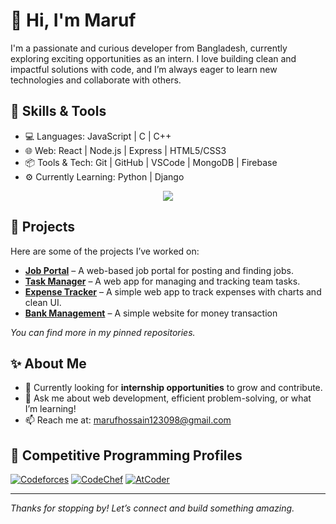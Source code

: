 # 👋 Hi, I'm Maruf

I'm a passionate and curious developer from Bangladesh, currently exploring exciting opportunities as an intern. I love building clean and impactful solutions with code, and I’m always eager to learn new technologies and collaborate with others.

## 🚀 Skills & Tools

- 💻 Languages: JavaScript | C | C++
- 🌐 Web: React | Node.js | Express | HTML5/CSS3
- 📦 Tools & Tech: Git | GitHub | VSCode | MongoDB | Firebase
- ⚙️ Currently Learning: Python | Django

<p align="center">
  <a href="https://skillicons.dev">
    <img src="https://skillicons.dev/icons?i=cpp,js,django,react,nodejs,express,html,tailwindcss,git,github,vscode,mongodb,postgresql,firebase,postman" />
  </a>
</p>


## 📌 Projects

Here are some of the projects I’ve worked on:

- **[Job Portal](https://github.com/Maruf-ult/Job_portal)** – A web-based job portal for posting and finding jobs.
- **[Task Manager](https://github.com/Maruf-ult/Task_Manager)** – A web app for managing and tracking team tasks.
- **[Expense Tracker](https://github.com/Maruf-ult/Expense_Tracker)** – A simple web app to track expenses with charts and clean UI.
- **[Bank Management](https://github.com/Maruf-ult/Bank_management)** – A simple website for money transaction

_You can find more in my pinned repositories._

## ✨ About Me

- 🔭 Currently looking for **internship opportunities** to grow and contribute.
- 💬 Ask me about web development, efficient problem-solving, or what I’m learning!
- 📫 Reach me at: marufhossain123098@gmail.com


## 🧠 Competitive Programming Profiles

 [![Codeforces](https://cp-logo.vercel.app/codeforces/zx_zxuan)](https://codeforces.com/profile/zx_zxuan)
 [![CodeChef](https://cp-logo.vercel.app/codechef/def4ult)](https://www.codechef.com/users/def4ult)
 [![AtCoder](https://cp-logo.vercel.app/atcoder/zx_zxuan)](https://atcoder.jp/users/zx_zxuan)



---

_Thanks for stopping by! Let’s connect and build something amazing._
